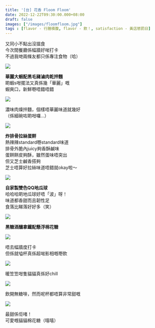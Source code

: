 ```yaml
---
title: '[台] 花香 Floom Floom'
date: 2022-12-22T09:30:00.000+08:00
draft: false
images: ["/images/floomfloom.jpg"]
tags : [flavor - 行膳積腹, flavor - 飲！, satisfaction - 黃店懲罰日]
---
```


又同小不點出沒搵食  
今次間餐廳係幅牆好啱打卡  
不過我哋兩條友都只係專注食物（哈）  

![](/images/floomfloom1.jpg)

**華麗大蝦配黑毛豬滷肉乾拌麵**  
啲蝦s咁擺法又真係幾「華麗」嘅  
蝦爽口，新鮮嘢唔錯唔錯  

![](/images/floomfloom2.jpg)

濃味肉燥拌麵，個樣唔華麗味道就幾好  
（係細碗咗啲咁囉...）  

![](/images/floomfloom3.jpg)

**炸排骨拉絲蛋餅**  
熱辣辣standard嘢standard味道  
排骨外脆內juicy夠香酥鹹味  
蛋餅餅皮夠酥，雖然蛋味唔突出  
但又芝士鹹香搭夠  
芝士唔算好拉絲味道唔錯就okay啦～  

![](/images/floomfloom4.jpg)

**自家製雙色QQ地瓜球**  
哈哈哈啲地瓜球好唔「波」呀！  
味道都香甜而且韌性足  
食落比睇落好好多（笑）  

![](/images/floomfloom5.jpg)

**黑糖酒釀拿鐵配懸浮棉花糖**  

![](/images/floomfloom6.jpg)

唔去幅牆度打卡  
但係就嗌杯真係超啱影相嘅嘢飲  

![](/images/floomfloom7.jpg)

暖笠笠咁隻貓貓真係好chill

![](/images/floomfloom.jpg)

飲開無糖啡，然而呢杯都唔算非常甜嘅  

![](/images/floomfloom8.jpg)

最甜係佢啫！  
可愛嘅貓貓棉花糖（嘻嘻）  
